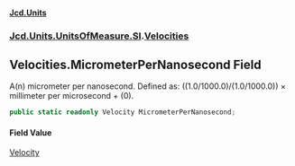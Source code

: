 #### [Jcd.Units](index.md 'index')
### [Jcd.Units.UnitsOfMeasure.SI](Jcd.Units.UnitsOfMeasure.SI.md 'Jcd.Units.UnitsOfMeasure.SI').[Velocities](Velocities.md 'Jcd.Units.UnitsOfMeasure.SI.Velocities')

## Velocities.MicrometerPerNanosecond Field

A(n) micrometer per nanosecond. Defined as: ((1.0/1000.0)/(1.0/1000.0)) × millimeter per microsecond + (0).

```csharp
public static readonly Velocity MicrometerPerNanosecond;
```

#### Field Value
[Velocity](Velocity.md 'Jcd.Units.UnitTypes.Velocity')